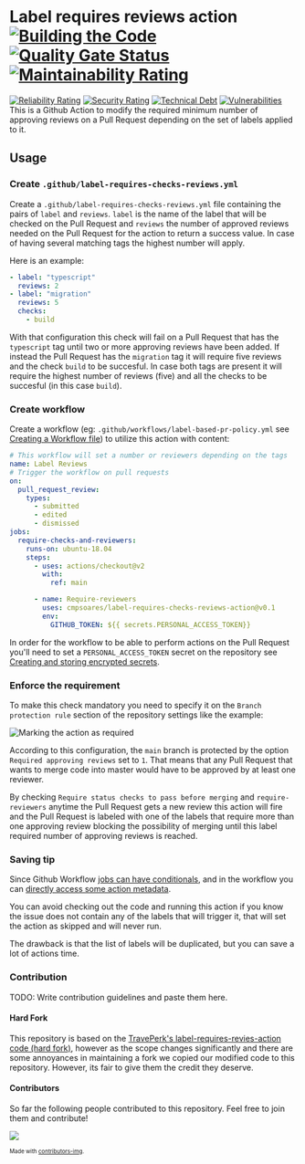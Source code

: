 # Label requires reviews action [![Building the Code](https://github.com/cmpsoares/label-based-pr-policy-action/actions/workflows/build.yml/badge.svg)](https://github.com/cmpsoares/label-based-pr-policy-action/actions/workflows/build.yml) [![Quality Gate Status](https://sonarcloud.io/api/project_badges/measure?project=cmpsoares_label-based-pr-policy-action&metric=alert_status)](https://sonarcloud.io/dashboard?id=cmpsoares_label-based-pr-policy-action) [![Maintainability Rating](https://sonarcloud.io/api/project_badges/measure?project=cmpsoares_label-based-pr-policy-action&metric=sqale_rating)](https://sonarcloud.io/dashboard?id=cmpsoares_label-based-pr-policy-action)
 [![Reliability Rating](https://sonarcloud.io/api/project_badges/measure?project=cmpsoares_label-based-pr-policy-action&metric=reliability_rating)](https://sonarcloud.io/dashboard?id=cmpsoares_label-based-pr-policy-action)
 [![Security Rating](https://sonarcloud.io/api/project_badges/measure?project=cmpsoares_label-based-pr-policy-action&metric=security_rating)](https://sonarcloud.io/dashboard?id=cmpsoares_label-based-pr-policy-action)
 [![Technical Debt](https://sonarcloud.io/api/project_badges/measure?project=cmpsoares_label-based-pr-policy-action&metric=sqale_index)](https://sonarcloud.io/dashboard?id=cmpsoares_label-based-pr-policy-action)
 [![Vulnerabilities](https://sonarcloud.io/api/project_badges/measure?project=cmpsoares_label-based-pr-policy-action&metric=vulnerabilities)](https://sonarcloud.io/dashboard?id=cmpsoares_label-based-pr-policy-action)
This is a Github Action to modify the required minimum number of approving reviews on a Pull Request depending on the set of labels applied to it.

## Usage

### Create `.github/label-requires-checks-reviews.yml`

Create a `.github/label-requires-checks-reviews.yml` file containing the pairs of `label` and `reviews`. `label` is the name of the label that will be checked on the Pull Request and `reviews` the number of approved reviews needed on the Pull Request for the action to return a success value. In case of having several matching tags the highest number will apply.

Here is an example:

```yml
- label: "typescript"
  reviews: 2
- label: "migration"
  reviews: 5
  checks:
    - build
```

With that configuration this check will fail on a Pull Request that has the `typescript` tag until two or more approving reviews have been added. If instead the Pull Request has the `migration` tag it will require five reviews and the check `build` to be succesful. In case both tags are present it will require the highest number of reviews (five) and all the checks to be succesful (in this case `build`).

### Create workflow
Create a workflow (eg: `.github/workflows/label-based-pr-policy.yml` see [Creating a Workflow file](https://help.github.com/en/articles/configuring-a-workflow#creating-a-workflow-file)) to utilize this action with content:

```yml
# This workflow will set a number or reviewers depending on the tags
name: Label Reviews
# Trigger the workflow on pull requests
on:
  pull_request_review:
    types:
      - submitted
      - edited
      - dismissed
jobs:
  require-checks-and-reviewers:
    runs-on: ubuntu-18.04
    steps:
      - uses: actions/checkout@v2
        with:
          ref: main

      - name: Require-reviewers
        uses: cmpsoares/label-requires-checks-reviews-action@v0.1
        env:
          GITHUB_TOKEN: ${{ secrets.PERSONAL_ACCESS_TOKEN}}
```

In order for the workflow to be able to perform actions on the Pull Request you'll need to set a `PERSONAL_ACCESS_TOKEN` secret on the repository see [Creating and storing encrypted secrets](https://docs.github.com/en/actions/configuring-and-managing-workflows/creating-and-storing-encrypted-secrets).

### Enforce the requirement
To make this check mandatory you need to specify it on the `Branch protection rule` section of the repository settings like the example:

![Marking the action as required](https://user-images.githubusercontent.com/1571416/86369067-3d62ae80-bc7e-11ea-9b40-7c518e6c8a80.png)

According to this configuration, the `main` branch is protected by the option `Required approving reviews` set to `1`. That means that any Pull Request that wants to merge code into master would have to be approved by at least one reviewer.

By checking `Require status checks to pass before merging` and `require-reviewers` anytime the Pull Request gets a new review this action will fire and the Pull Request is labeled with one of the labels that require more than one approving review blocking the possibility of merging until this label required number of approving reviews is reached.

### Saving tip
Since Github Workflow [jobs can have conditionals](https://github.blog/changelog/2019-10-01-github-actions-new-workflow-syntax-features/), and in the workflow you can [directly access some action metadata](https://docs.github.com/en/actions/reference/context-and-expression-syntax-for-github-actions#contexts).

You can avoid checking out the code and running this action if you know the issue does not contain any of the labels that will trigger it, that will set the action as skipped and will never run.

The drawback is that the list of labels will be duplicated, but you can save a lot of actions time.

### Contribution
TODO: Write contribution guidelines and paste them here.

#### Hard Fork
This repository is based on the [TravePerk's label-requires-revies-action code (hard fork)](https://github.com/travelperk/label-requires-reviews-action), however as the scope changes significantly and there are some annoyances in maintaining a fork we copied our modified code to this repository. However, its fair to give them the credit they deserve.

#### Contributors
So far the following people contributed to this repository. Feel free to join them and contribute!

<a href="https://github.com/cmpsoares/label-based-pr-policy-action/graphs/contributors">
  <img src="https://contrib.rocks/image?repo=cmpsoares/label-based-pr-policy-action" />
</a>

<sub><sup>Made with [contributors-img](https://contrib.rocks).</sup></sub>
